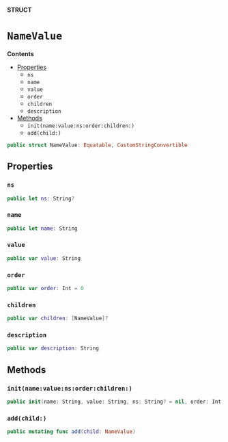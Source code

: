 **STRUCT**

# `NameValue`

**Contents**

- [Properties](#properties)
  - `ns`
  - `name`
  - `value`
  - `order`
  - `children`
  - `description`
- [Methods](#methods)
  - `init(name:value:ns:order:children:)`
  - `add(child:)`

```swift
public struct NameValue: Equatable, CustomStringConvertible
```

## Properties
### `ns`

```swift
public let ns: String?
```

### `name`

```swift
public let name: String
```

### `value`

```swift
public var value: String
```

### `order`

```swift
public var order: Int = 0
```

### `children`

```swift
public var children: [NameValue]?
```

### `description`

```swift
public var description: String
```

## Methods
### `init(name:value:ns:order:children:)`

```swift
public init(name: String, value: String, ns: String? = nil, order: Int = 0, children: [NameValue]? = nil)
```

### `add(child:)`

```swift
public mutating func add(child: NameValue)
```
